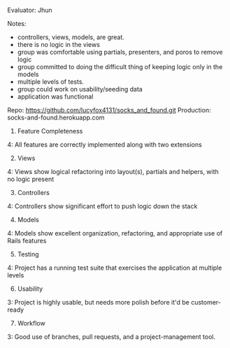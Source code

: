 Evaluator: Jhun

Notes:

- controllers, views, models, are great.
- there is no logic in the views
- group was comfortable using partials, presenters, and poros to remove logic
- group committed to doing the difficult thing of keeping logic only in the models
- multiple levels of tests.
- group could work on usability/seeding data
- application was functional


Repo: https://github.com/lucyfox4131/socks_and_found.git
Production: socks-and-found.herokuapp.com

1. Feature Completeness

4: All features are correctly implemented along with two extensions


2. Views

4: Views show logical refactoring into layout(s), partials and helpers, with no logic present


3. Controllers

4: Controllers show significant effort to push logic down the stack


4. Models

4: Models show excellent organization, refactoring, and appropriate use of Rails features


5. Testing

4: Project has a running test suite that exercises the application at multiple levels


6. Usability

3: Project is highly usable, but needs more polish before it'd be customer-ready


7. Workflow

3: Good use of branches, pull requests, and a project-management tool.
